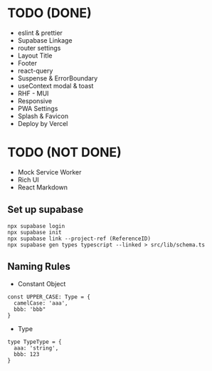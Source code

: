 # TODO (DONE)

- eslint & prettier
- Supabase Linkage
- router settings
- Layout Title
- Footer
- react-query
- Suspense & ErrorBoundary
- useContext modal & toast
- RHF - MUI
- Responsive
- PWA Settings
- Splash & Favicon
- Deploy by Vercel

# TODO (NOT DONE)

- Mock Service Worker
- Rich UI
- React Markdown

## Set up supabase

```
npx supabase login
npx supabase init
npx supabase link --project-ref (ReferenceID)
npx supabase gen types typescript --linked > src/lib/schema.ts
```

## Naming Rules

- Constant Object

```
const UPPER_CASE: Type = {
  camelCase: 'aaa',
  bbb: 'bbb"
}
```

- Type

```
type TypeType = {
  aaa: 'string',
  bbb: 123
}
```
